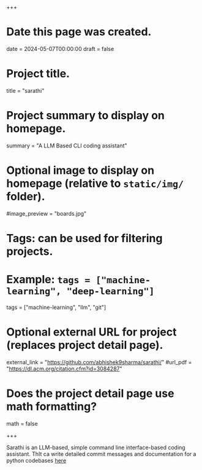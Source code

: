 +++
# Date this page was created.
date = 2024-05-07T00:00:00
draft = false



# Project title.
title = "sarathi"

# Project summary to display on homepage.
summary = "A LLM Based CLI coding assistant"



# Optional image to display on homepage (relative to `static/img/` folder).
#image_preview = "boards.jpg"

# Tags: can be used for filtering projects.
# Example: `tags = ["machine-learning", "deep-learning"]`
tags = ["machine-learning", "llm", "git"]

# Optional external URL for project (replaces project detail page).
external_link = "https://github.com/abhishek9sharma/sarathi/"
#url_pdf = "https://dl.acm.org/citation.cfm?id=3084287"


# Does the project detail page use math formatting?
math = false

+++

Sarathi is an  LLM-based, simple command line interface-based coding assistant. ThIt ca write detailed commit messages and documentation for a python codebases [here](https://github.com/abhishek9sharma/sarathi)




